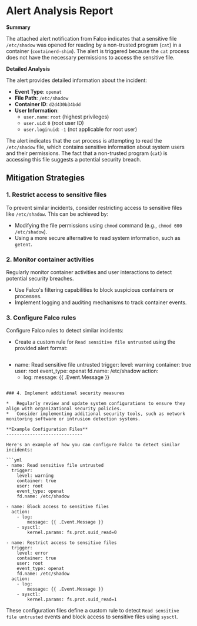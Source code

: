 **Alert Analysis Report**
==========================

**Summary**

The attached alert notification from Falco indicates that a sensitive file `/etc/shadow` was opened for reading by a non-trusted program (`cat`) in a container (`containerd-shim`). The alert is triggered because the `cat` process does not have the necessary permissions to access the sensitive file.

**Detailed Analysis**

The alert provides detailed information about the incident:

*   **Event Type**: `openat`
*   **File Path**: `/etc/shadow`
*   **Container ID**: `d2d430b34bdd`
*   **User Information**:
    *   `user.name`: `root` (highest privileges)
    *   `user.uid`: `0` (root user ID)
    *   `user.loginuid`: `-1` (not applicable for root user)

The alert indicates that the `cat` process is attempting to read the `/etc/shadow` file, which contains sensitive information about system users and their permissions. The fact that a non-trusted program (`cat`) is accessing this file suggests a potential security breach.

**Mitigation Strategies**
-------------------------

### 1. Restrict access to sensitive files

To prevent similar incidents, consider restricting access to sensitive files like `/etc/shadow`. This can be achieved by:

*   Modifying the file permissions using `chmod` command (e.g., `chmod 600 /etc/shadow`).
*   Using a more secure alternative to read system information, such as `getent`.

### 2. Monitor container activities

Regularly monitor container activities and user interactions to detect potential security breaches.

*   Use Falco's filtering capabilities to block suspicious containers or processes.
*   Implement logging and auditing mechanisms to track container events.

### 3. Configure Falco rules

Configure Falco rules to detect similar incidents:

*   Create a custom rule for `Read sensitive file untrusted` using the provided alert format:
    ```yml
- name: Read sensitive file untrusted
  trigger:
    level: warning
    container: true
    user: root
    event_type: openat
    fd.name: /etc/shadow
  action:
    - log:
        message: {{ .Event.Message }}
```

### 4. Implement additional security measures

*   Regularly review and update system configurations to ensure they align with organizational security policies.
*   Consider implementing additional security tools, such as network monitoring software or intrusion detection systems.

**Example Configuration Files**
-----------------------------

Here's an example of how you can configure Falco to detect similar incidents:

```yml
- name: Read sensitive file untrusted
  trigger:
    level: warning
    container: true
    user: root
    event_type: openat
    fd.name: /etc/shadow

- name: Block access to sensitive files
  action:
    - log:
        message: {{ .Event.Message }}
    - sysctl:
        kernel.params: fs.prot.suid_read=0

- name: Restrict access to sensitive files
  trigger:
    level: error
    container: true
    user: root
    event_type: openat
    fd.name: /etc/shadow
  action:
    - log:
        message: {{ .Event.Message }}
    - sysctl:
        kernel.params: fs.prot.suid_read=1
```

These configuration files define a custom rule to detect `Read sensitive file untrusted` events and block access to sensitive files using `sysctl`.